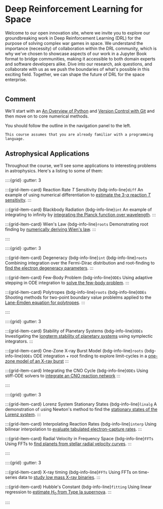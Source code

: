 # Deep Reinforcement Learning for Space

Welcome to our open innovation site, where we invite you to explore our groundbreaking work in Deep Reinforcement Learning (DRL) for the purpose of solving complex war games in space. We understand the importance (necessity) of collaboration within the DRL community, which is why we've chosen to showcase aspects of our work in a Jupyter Book format to bridge communities, making it accessible to both domain experts and software  developers alike. Dive into our research, ask questions, and collaborate with us as we push the boundaries of what's possible in this exciting field. Together, we can shape the future of DRL for the space enterprise.

```{tableofcontents}
```

Comment
--------------
<script src='https://cdn.jotfor.ms/s/umd/latest/for-embedded-agent.js'></script>
<script>
  window.addEventListener("DOMContentLoaded", function() {
    window.AgentInitializer.init({
      agentRenderURL: "https://agent.jotform.com/01962663544672b891ebbd2e010123bfd4dc",
      rootId: "JotformAgent-01962663544672b891ebbd2e010123bfd4dc",
      formID: "01962663544672b891ebbd2e010123bfd4dc",
      queryParams: ["skipWelcome=1", "maximizable=1"],
      domain: "https://www.jotform.com",
      isDraggable: false,
      background: "linear-gradient(180deg, #B3D37B 0%, #B3D37B 100%)",
      buttonBackgroundColor: "#3C4C1E",
      buttonIconColor: "#FFF",
      variant: false,
      customizations: {
        "greeting": "Yes",
        "greetingMessage": "Hi! How can I assist you?",
        "openByDefault": "No",
        "pulse": "Yes",
        "position": "right",
        "autoOpenChatIn": "0"
      },
      isVoice: false,
    });
  });
</script>


We'll start with an [An Overview of Python](https://zingale.github.io/computational_astrophysics/python/jupyter.html)
and [Version Control with Git](https://zingale.github.io/computational_astrophysics/git/version-control.html) and then
move on to core numerical methods.

You should follow the outline in the navigation panel to the left.

```{note}
This course assumes that you are already familiar with a programming language.
```


Astrophysical Applications
--------------------------

Throughout the course, we'll see some applications to interesting problems in astrophysics.  Here's a listing
to some of them:

::::{grid}
:gutter: 3

:::{grid-item-card} Reaction Rate $T$ Sensitivity
{bdg-info-line}`diff`
An example of using numerical differentiation to
[estimate the 3-$\alpha$ reaction $T$ sensitivity](https://zingale.github.io/computational_astrophysics/basics/diff-int/application-rate-temperature-sensitivity.html).
:::

:::{grid-item-card} Blackbody Radiation
{bdg-info-line}`int`
An example of integrating to infinity by
[integrating the Planck function over wavelength](https://zingale.github.io/computational_astrophysics/basics/diff-int/application-blackbody.html).
:::

:::{grid-item-card} Wien's Law
{bdg-info-line}`roots`
Demonstrating root finding by
[numerically deriving Wien's law](https://zingale.github.io/computational_astrophysics/basics/roots/application-wiens.html).
:::


::::

::::{grid}
:gutter: 3

:::{grid-item-card} Degeneracy
{bdg-info-line}`int` {bdg-info-line}`roots`
Combining integration over the Fermi-Dirac
distribution and root-finding to [find
the electron degeneracy parameters](https://zingale.github.io/computational_astrophysics/basics/roots/application-degeneracy.html).
:::

:::{grid-item-card} Few-Body Problem
{bdg-info-line}`ODEs`
Using adaptive stepping in ODE integration
to [solve the few-body problem](https://zingale.github.io/computational_astrophysics/ODEs/application-few-body.html).
:::

:::{grid-item-card} Polytropes
{bdg-info-line}`roots` {bdg-info-line}`ODEs`
Shooting methods for two-point boundary
value problelms
applied to the [Lane-Emden equation for polytropes](https://zingale.github.io/computational_astrophysics/ODEs/application-lane-emden.html).
:::

::::


::::{grid}
:gutter: 3


:::{grid-item-card} Stability of Planetary Systems
{bdg-info-line}`ODEs`
Investigating the [longterm stability of planetary systems](https://zingale.github.io/computational_astrophysics/ODEs/application-planetary-stability.html)
using symplectic integrators.
:::

:::{grid-item-card} One-Zone X-ray Burst Model
{bdg-info-line}`roots` {bdg-info-line}`ODEs`
ODE integration + root finding
to explore limit-cycles in a 
[one-zone model of an X-ray burst](https://zingale.github.io/computational_astrophysics/ODEs/application-xrb-one-zone.html)
:::

:::{grid-item-card} Integrating the CNO Cycle
{bdg-info-line}`ODEs`
Using stiff-ODE solvers to
[integrate an CNO reaction network](https://zingale.github.io/computational_astrophysics/ODEs/application-CNO-network.html)
:::

::::


::::{grid}
:gutter: 3


:::{grid-item-card} Lorenz System Stationary States
{bdg-info-line}`linalg`
A demonstration of using Newton's method to find
the [stationary states of the Lorenz system](https://zingale.github.io/computational_astrophysics/basics/linear-algebra/application-lorenz.html).
:::

:::{grid-item-card} Interpolating Reaction Rates
{bdg-info-line}`interp`
Using bilinear interpolation to [evaluate tabulated electron-capture rates](https://zingale.github.io/computational_astrophysics/interpolation/application-interpolating-reaction-rates.html).
:::

:::{grid-item-card} Radial Velocity in Frequency Space
{bdg-info-line}`FFTs`
Using FFTs to [find planets from stellar radial velocity curves](https://zingale.github.io/computational_astrophysics/ffts/application-planets-fft.html).
:::


::::

::::{grid}
:gutter: 3

:::{grid-item-card} X-ray timing
{bdg-info-line}`FFTs`
Using FFTs on time-series data to
[study low mass X-ray binaries](https://zingale.github.io/computational_astrophysics/ffts/application-lightcurves.html).
:::

:::{grid-item-card} Hubble's Constant
{bdg-info-line}`fitting`
Using linear regression to [estimate $H_0$ from
Type Ia supernova](https://zingale.github.io/computational_astrophysics/fitting/application-snia-h0.html).
:::

::::

